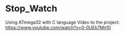 # Stop_Watch
Using ATmega32 with C language
Video to the project:
https://www.youtube.com/watch?v=0-0UEk7Mn10
